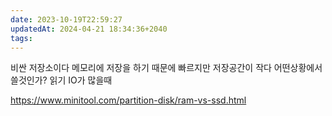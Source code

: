 ```yaml
---
date: 2023-10-19T22:59:27
updatedAt: 2024-04-21 18:34:36+2040
tags: 
---
```

비싼 저장소이다
메모리에 저장을 하기 때문에 빠르지만 저장공간이 작다
어떤상황에서 쓸것인가?
읽기 IO가 많을때

https://www.minitool.com/partition-disk/ram-vs-ssd.html